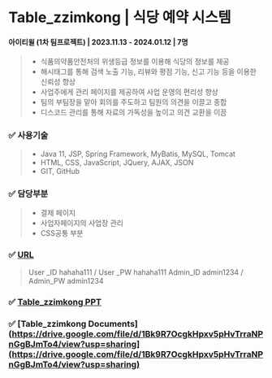 # Table_zzimkong | 식당 예약 시스템
#### 아이티윌 (1차 팀프로젝트) | 2023.11.13 - 2024.01.12 | 7명

> - 식품의약품안전처의 위생등급 정보를 이용해 식당의 정보를 제공
> - 해시태그를 통해 검색 노출 기능, 리뷰와 평점 기능, 신고 기능 등을 이용한 신뢰성 향상
> - 사업주에게 관리 페이지를 제공하여 사업 운영의 편리성 향상
> - 팀의 부팀장을 맡아 회의를 주도하고 팀원의 의견을 이끌고 종합
> - 디스코드 관리를 통해 자료의 가독성을 높이고 의견 교환을 이끔

### ✅ 사용기술
> - Java 11, JSP, Spring Framework, MyBatis, MySQL, Tomcat
> - HTML, CSS, JavaScript, JQuery, AJAX, JSON
> - GIT, GitHub

### ✅ 담당부분
> - 결제 페이지
> - 사업자페이지의 사업장 관리
> - CSS공통 부분


### ✅ [URL](http://c5d2308t2.itwillbs.com/zzimkong/)
> User _ID hahaha111 /  User _PW hahaha111
> Admin_ID admin1234 / Admin_PW admin1234

### ✅ [Table_zzimkong PPT](https://drive.google.com/file/d/1Bk9R7OcgkHpxv5pHvTrraNPnGgBJmTo4/view?usp=sharing)


### ✅ [Table_zzimkong Documents](https://drive.google.com/file/d/1Bk9R7OcgkHpxv5pHvTrraNPnGgBJmTo4/view?usp=sharing](https://drive.google.com/file/d/1Bk9R7OcgkHpxv5pHvTrraNPnGgBJmTo4/view?usp=sharing)

